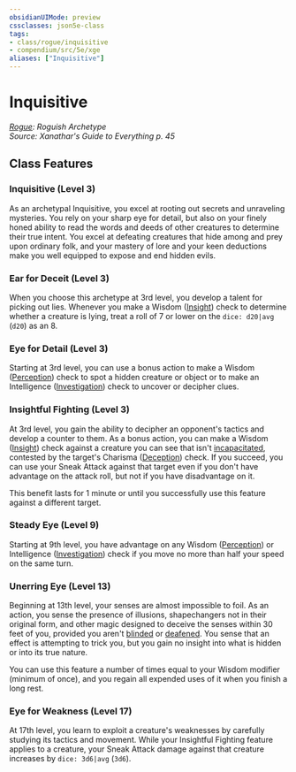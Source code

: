 ```yaml
---
obsidianUIMode: preview
cssclasses: json5e-class
tags:
- class/rogue/inquisitive
- compendium/src/5e/xge
aliases: ["Inquisitive"]
---
```

# Inquisitive
*[Rogue](rogue.md): Roguish Archetype*  
*Source: Xanathar's Guide to Everything p. 45*  


## Class Features

### Inquisitive (Level 3)

As an archetypal Inquisitive, you excel at rooting out secrets and unraveling mysteries. You rely on your sharp eye for detail, but also on your finely honed ability to read the words and deeds of other creatures to determine their true intent. You excel at defeating creatures that hide among and prey upon ordinary folk, and your mastery of lore and your keen deductions make you well equipped to expose and end hidden evils.

### Ear for Deceit (Level 3)

When you choose this archetype at 3rd level, you develop a talent for picking out lies. Whenever you make a Wisdom ([Insight](4-Resources/Compendium/rules/skills.md#Insight)) check to determine whether a creature is lying, treat a roll of 7 or lower on the `dice: d20|avg` (`d20`) as an 8.

### Eye for Detail (Level 3)

Starting at 3rd level, you can use a bonus action to make a Wisdom ([Perception](4-Resources/Compendium/rules/skills.md#Perception)) check to spot a hidden creature or object or to make an Intelligence ([Investigation](4-Resources/Compendium/rules/skills.md#Investigation)) check to uncover or decipher clues.

### Insightful Fighting (Level 3)

At 3rd level, you gain the ability to decipher an opponent's tactics and develop a counter to them. As a bonus action, you can make a Wisdom ([Insight](4-Resources/Compendium/rules/skills.md#Insight)) check against a creature you can see that isn't [incapacitated](4-Resources/Compendium/rules/conditions.md#incapacitated), contested by the target's Charisma ([Deception](4-Resources/Compendium/rules/skills.md#Deception)) check. If you succeed, you can use your Sneak Attack against that target even if you don't have advantage on the attack roll, but not if you have disadvantage on it.

This benefit lasts for 1 minute or until you successfully use this feature against a different target.

### Steady Eye (Level 9)

Starting at 9th level, you have advantage on any Wisdom ([Perception](4-Resources/Compendium/rules/skills.md#Perception)) or Intelligence ([Investigation](4-Resources/Compendium/rules/skills.md#Investigation)) check if you move no more than half your speed on the same turn.

### Unerring Eye (Level 13)

Beginning at 13th level, your senses are almost impossible to foil. As an action, you sense the presence of illusions, shapechangers not in their original form, and other magic designed to deceive the senses within 30 feet of you, provided you aren't [blinded](4-Resources/Compendium/rules/conditions.md#blinded) or [deafened](4-Resources/Compendium/rules/conditions.md#deafened). You sense that an effect is attempting to trick you, but you gain no insight into what is hidden or into its true nature.

You can use this feature a number of times equal to your Wisdom modifier (minimum of once), and you regain all expended uses of it when you finish a long rest.

### Eye for Weakness (Level 17)

At 17th level, you learn to exploit a creature's weaknesses by carefully studying its tactics and movement. While your Insightful Fighting feature applies to a creature, your Sneak Attack damage against that creature increases by `dice: 3d6|avg` (`3d6`).